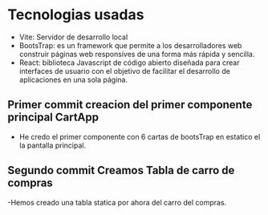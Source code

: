 # Tecnologias usadas
- Vite: Servidor de desarrollo local
- BootsTrap: es un framework que permite a los desarrolladores web construir páginas web responsives de una forma más rápida y sencilla.
- React: biblioteca Javascript de código abierto diseñada para crear interfaces de usuario con el objetivo de facilitar el desarrollo de aplicaciones en una sola página.

## Primer commit creacion del primer componente principal CartApp
- He credo el primer componente con 6 cartas de bootsTrap en estatico el la pantalla principal.

## Segundo commit Creamos Tabla de carro de compras
-Hemos creado una tabla statica por ahora del carro del compras.
